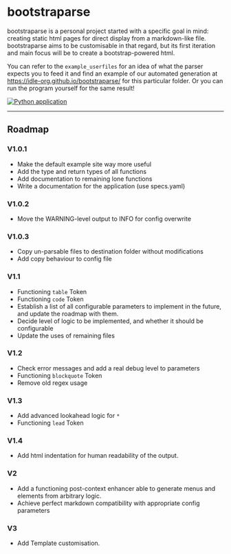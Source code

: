 # bootstraparse
bootstraparse is a personal project started with a specific goal in mind: creating static html pages for direct display from a markdown-like file.
bootstraparse aims to be customisable in that regard, but its first iteration and main focus will be to create a bootstrap-powered html.


You can refer to the `example_userfiles` for an idea of what the parser expects you to feed it and find an example of our automated generation at https://idle-org.github.io/bootstraparse/ for this particular folder. Or you can run the program yourself for the same result!

[![Python application](https://github.com/idle-org/bootstraparse/actions/workflows/python-app.yml/badge.svg?branch=main)](https://github.com/idle-org/bootstraparse/actions/workflows/python-app.yml)

---
## Roadmap
### V1.0.1
- Make the default example site way more useful
- Add the type and return types of all functions
- Add documentation to remaining lone functions
- Write a documentation for the application (use specs.yaml)

### V1.0.2
- Move the WARNING-level output to INFO for config overwrite

### V1.0.3
- Copy un-parsable files to destination folder without modifications
- Add copy behaviour to config file

### V1.1
- Functioning `table` Token
- Functioning `code` Token
- Establish a list of all configurable parameters to implement in the future, and update the roadmap with them.
- Decide level of logic to be implemented, and whether it should be configurable
- Update the uses of remaining files


### V1.2
- Check error messages and add a real debug level to parameters
- Functioning `blockquote` Token
- Remove old regex usage

### V1.3
- Add advanced lookahead logic for `*`
- Functioning `lead` Token

### V1.4
- Add html indentation for human readability of the output.

### V2
- Add a functioning post-context enhancer able to generate menus and elements from arbitrary logic.
- Achieve perfect markdown compatibility with appropriate config parameters

### V3
- Add Template customisation.
